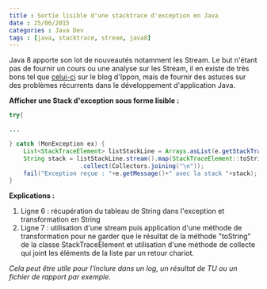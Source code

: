 ```yaml
---
title : Sortie lisible d'une stacktrace d'exception en Java
date : 25/06/2015
categories : Java Dev
tags : [java, stacktrace, stream, java8]
---
```


Java 8 apporte son lot de nouveautés notamment les Stream. Le but n'étant pas de fournir un cours ou une analyse sur les Stream, il en existe de très bons tel que [celui-ci](http://blog.ippon.fr/2014/03/17/api-stream-une-nouvelle-facon-de-gerer-les-collections-en-java-8/) sur le blog d'Ippon, mais de fournir des astuces sur des problèmes récurrents dans le développement d'application Java.


__Afficher une Stack d'exception sous forme lisible :__

``` Java
try{

...

} catch (MonException ex) {
    List<StackTraceElement> listStackLine = Arrays.asList(e.getStackTrace());
    String stack = listStackLine.stream().map(StackTraceElement::toString)
                    .collect(Collectors.joining("\n"));
    fail("Exception reçue : "+e.getMessage()+" avec la stack "+stack);
}

```

__Explications :__

1. Ligne  6 : récupération du tableau de String dans l'exception et transformation en String
2. Ligne 7 : utilisation d'une stream puis application d'une méthode de transformation pour ne garder que le résultat de la méthode "toString" de la classe StackTraceElement et utilisation d'une méthode de collecte qui joint les éléments de la liste par un retour chariot.


_Cela peut être utile pour l'inclure dans un log, un résultat de TU ou un fichier de rapport par exemple._

